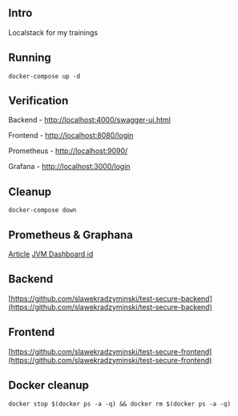 ## Intro

Localstack for my trainings

## Running

```commandline
docker-compose up -d
```

## Verification

Backend - [http://localhost:4000/swagger-ui.html](http://localhost:4000/swagger-ui.html)

Frontend - [http://localhost:8080/login](http://localhost:8080/login)

Prometheus - [http://localhost:9090/](http://localhost:9090/)

Grafana - [http://localhost:3000/login](http://localhost:3000/login)

## Cleanup

```commandline
docker-compose down
```

## Prometheus & Graphana

[Article](https://stackabuse.com/monitoring-spring-boot-apps-with-micrometer-prometheus-and-grafana/)
[JVM Dashboard id](https://grafana.com/grafana/dashboards/4701)

## Backend

[https://github.com/slawekradzyminski/test-secure-backend](https://github.com/slawekradzyminski/test-secure-backend)

## Frontend

[https://github.com/slawekradzyminski/test-secure-frontend](https://github.com/slawekradzyminski/test-secure-frontend)

## Docker cleanup

```commandline
docker stop $(docker ps -a -q) && docker rm $(docker ps -a -q)
```
